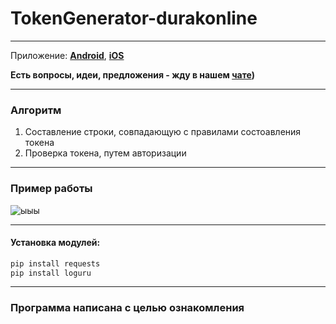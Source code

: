 # TokenGenerator-durakonline
---
Приложение: **[Android](https://play.google.com/store/apps/details?id=com.rstgames.durak&hl=en_US)**, **[iOS](https://apps.apple.com/us/app/durak-online-card-game/id891825663)**

**Есть вопросы, идеи, предложения - жду в нашем [чате](https://t.me/durak_softs))**

---

### Алгоритм

1. Составление строки, совпадающую с правилами состоавления токена
2. Проверка токена, путем авторизации

---

### Пример работы

![ыыы](https://github.com/user-attachments/assets/6c413401-9d78-4368-b0a9-96e9a65cbd86)

---

#### Установка модулей:
```bash
pip install requests
pip install loguru
```

---

### Программа написана с целью ознакомления
